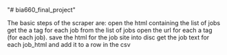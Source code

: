 "# bia660_final_project" 

The basic steps of the scraper are:
open the html containing the list of jobs
get the a tag for each job from the list of jobs
open the url for each a tag (for each job).
save the html for the job site into disc
get the job text for each job_html and add it to a row in the csv
